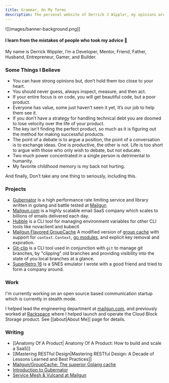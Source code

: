 ```yaml
---
title: Grammar, On My Terms
description: The personal website of Derrick J Wippler, my opinions are my own and are likely insane and incomprehensible. Enter at your own risk
---
```

![[images/banner-background.png]]
#### I learn from the mistakes of people who took my advice 🤣
My name is Derrick Wippler, I’m a Developer, Mentor, Friend, Father, Husband, Entrepreneur, Gamer, and Builder.

### Some Things I Believe
* You can have strong opinions but, don’t hold them too close to your heart.
* You should never guess, always inspect, measure, and then act.
* If your entire focus is on code, you will get beautiful code, but a poor product.
*  Everyone has value, some just haven’t seen it yet, It’s our job to help them see it.
* If you don’t have a strategy for handling technical debt you are doomed to lose velocity over the life of your product.
* The key isn’t finding the perfect product, so much as it is figuring out the method for making successful products.
* The point of a debate is to argue a position, the point of a conversation is to exchange ideas. One is productive, the other is not. Life is too short to argue with those who only wish to debate, but not educate.
* Two much power concentrated in a single person is detrimental to humanity.
*  My favorite childhood memory is my back not hurting.

And finally, Don’t take any one thing to seriously, including this.

### Projects
* [Gubernator](https://github.com/mailgun/gubernator) is a high performance rate limiting service and library written in golang and battle tested at [Mailgun](https://mailgun.com)
* [Mailgun.com](https://mailgun.com) is a highly scalable email SaaS company which scales to billions of emails delivered each day.
* [Hubble](https://github.com/thrawn01/hubble) is a CLI tool for managing environment variables for other CLI tools like novaclient and kubectl
* [Mailgun Flavored GroupCache](https://github.com/mailgun/groupcache) A modified version of [group cache](https://github.com/golang/groupcache) with support for `context.Context`, [go modules](https://github.com/golang/go/wiki/Modules), and explicit key removal and expiration. 
* [Git-clip](https://github.com/thrawn01/clip) is a CLI tool used in conjunction with `git` to manage git branches, by "clipping" old branches and providing visibility into the state of you local branches at a glance.
* [SuperRetro 16](https://play.google.com/store/apps/details?id=com.neutronemulation.super_retro_16) is a SNES emulator I wrote with a good friend and tried to form a company around.

### Work
I'm currently working on an open source based communication startup which is currently in stealth mode.

I helped lead the engineering department at [mailgun.com](https://mailgun.com), and previously worked at [Rackspace](https://rackspace.com) where I helped launch and operate the Cloud Block Storage product. See [[about|About Me]] page for details.

### Writing
* [[Anatomy Of A Product| Anatomy Of A Product: How to build and scale a SaaS]]
* [[Mastering RESTful Design|Mastering RESTful Design: A Decade of Lessons Learned and Best Practices]]
* [Mailgun/GroupCache: The superior Golang cache](https://www.mailgun.com/blog/it-and-engineering/golangs-superior-cache-solution-memcached-redis/)
* [Introduction to Gubernator](https://www.mailgun.com/blog/it-and-engineering/gubernator-cloud-native-distributed-rate-limiting-microservices/)
* [Service Mesh & Vulcand at Mailgun](https://www.mailgun.com/blog/product/how-and-why-we-adopted-service-mesh-with-vulcand-and-nginx/)


